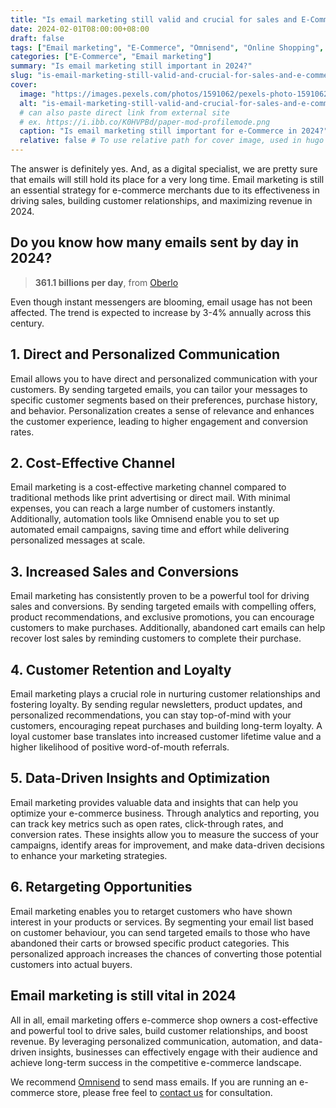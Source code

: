 ```yaml
---
title: "Is email marketing still valid and crucial for sales and E-Commerce in 2024?"
date: 2024-02-01T08:00:00+08:00
draft: false 
tags: ["Email marketing", "E-Commerce", "Omnisend", "Online Shopping", "Email Automation", "EDM"]
categories: ["E-Commerce", "Email marketing"]
summary: "Is email marketing still important in 2024?"
slug: "is-email-marketing-still-valid-and-crucial-for-sales-and-e-commerce-in-2024"
cover:
  image: "https://images.pexels.com/photos/1591062/pexels-photo-1591062.jpeg"
  alt: "is-email-marketing-still-valid-and-crucial-for-sales-and-e-commerce-in-2024"
  # can also paste direct link from external site
  # ex. https://i.ibb.co/K0HVPBd/paper-mod-profilemode.png
  caption: "Is email marketing still important for e-Commerce in 2024?"
  relative: false # To use relative path for cover image, used in hugo Page-bundles
---
```


The answer is definitely yes. And, as a digital specialist, we are pretty sure that emails will still hold its place for a very long time. Email marketing is still an essential strategy for e-commerce merchants due to its effectiveness in driving sales, building customer relationships, and maximizing revenue in 2024.

## Do you know how many emails sent by day in 2024?

> <strong>361.1 billions per day</strong>, from [Oberlo](https://www.oberlo.com/statistics/how-many-emails-are-sent-per-day)

Even though instant messengers are blooming, email usage has not been affected. The trend is expected to increase by 3-4% annually across this century.

## 1. Direct and Personalized Communication
Email allows you to have direct and personalized communication with your customers. By sending targeted emails, you can tailor your messages to specific customer segments based on their preferences, purchase history, and behavior. Personalization creates a sense of relevance and enhances the customer experience, leading to higher engagement and conversion rates.

## 2. Cost-Effective Channel

Email marketing is a cost-effective marketing channel compared to traditional methods like print advertising or direct mail. With minimal expenses, you can reach a large number of customers instantly. Additionally, automation tools like Omnisend enable you to set up automated email campaigns, saving time and effort while delivering personalized messages at scale.

## 3. Increased Sales and Conversions

Email marketing has consistently proven to be a powerful tool for driving sales and conversions. By sending targeted emails with compelling offers, product recommendations, and exclusive promotions, you can encourage customers to make purchases. Additionally, abandoned cart emails can help recover lost sales by reminding customers to complete their purchase.

## 4. Customer Retention and Loyalty

Email marketing plays a crucial role in nurturing customer relationships and fostering loyalty. By sending regular newsletters, product updates, and personalized recommendations, you can stay top-of-mind with your customers, encouraging repeat purchases and building long-term loyalty. A loyal customer base translates into increased customer lifetime value and a higher likelihood of positive word-of-mouth referrals.

## 5. Data-Driven Insights and Optimization

Email marketing provides valuable data and insights that can help you optimize your e-commerce business. Through analytics and reporting, you can track key metrics such as open rates, click-through rates, and conversion rates. These insights allow you to measure the success of your campaigns, identify areas for improvement, and make data-driven decisions to enhance your marketing strategies.

## 6. Retargeting Opportunities

Email marketing enables you to retarget customers who have shown interest in your products or services. By segmenting your email list based on customer behaviour, you can send targeted emails to those who have abandoned their carts or browsed specific product categories. This personalized approach increases the chances of converting those potential customers into actual buyers.

## Email marketing is still vital in 2024

All in all, email marketing offers e-commerce shop owners a cost-effective and powerful tool to drive sales, build customer relationships, and boost revenue. By leveraging personalized communication, automation, and data-driven insights, businesses can effectively engage with their audience and achieve long-term success in the competitive e-commerce landscape.

We recommend [Omnisend](https://www.omnisend.com) to send mass emails. If you are running an e-commerce store, please free feel to [contact us](/contact/) for consultation.